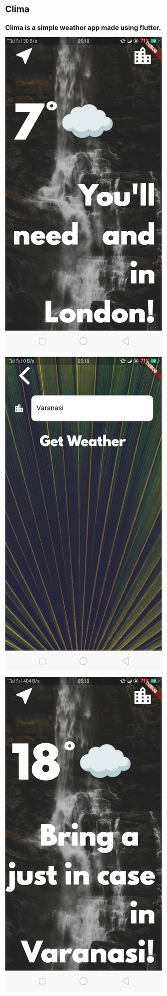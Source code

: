 # Clima

Clima is a simple weather app made using flutter.
-----------

![Flutter Android Virtual Device](screenshot1.png)

![Flutter Android Virtual Device](screenshot2.png)

![Flutter Android Virtual Device](screenshot3.png)
